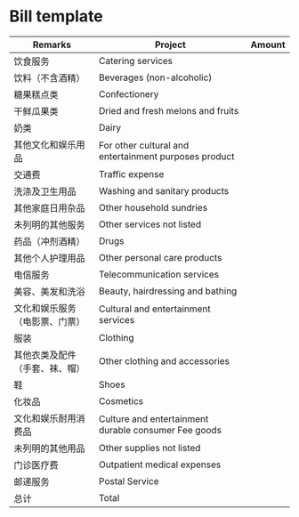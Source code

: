 # Bill template

| Remarks | Project | Amount |
| --- | --- |---|
| 饮食服务 | Catering services |  |
| 饮料（不含酒精） | Beverages (non-alcoholic) |  |
| 糖果糕点类 | Confectionery |  |
| 干鲜瓜果类 | Dried and fresh melons and fruits |  |
| 奶类 | Dairy |  |
| 其他文化和娱乐用品 | For other cultural and entertainment purposes product |  |
| 交通费 | Traffic expense |  |
| 洗涤及卫生用品 | Washing and sanitary products |  |
| 其他家庭日用杂品 | Other household sundries |  |
| 未列明的其他服务 | Other services not listed |  |
| 药品（冲剂酒精） | Drugs |  |
| 其他个人护理用品 | Other personal care products |  |
| 电信服务 | Telecommunication services |  |
| 美容、美发和洗浴 | Beauty, hairdressing and bathing |  |
| 文化和娱乐服务（电影票、门票） | Cultural and entertainment services |  |
| 服装 | Clothing |  |
| 其他衣类及配件（手套、袜、帽）| Other clothing and accessories |  |
| 鞋  | Shoes |  |
| 化妆品 | Cosmetics |  |
| 文化和娱乐耐用消费品 | Culture and entertainment durable consumer Fee goods |  |
| 未列明的其他用品 | Other supplies not listed |  |
| 门诊医疗费 | Outpatient medical expenses |  |
| 邮递服务 | Postal Service |  |
| 总计 | Total |  |
